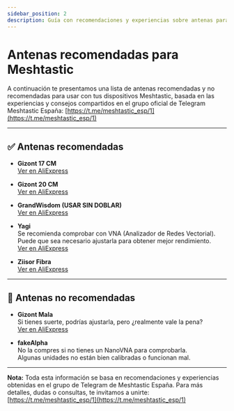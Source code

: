 ```yaml
---
sidebar_position: 2
description: Guía con recomendaciones y experiencias sobre antenas para dispositivos Meshtastic, basadas en el grupo de Telegram Meshtastic España.
---
```


# Antenas recomendadas para Meshtastic

A continuación te presentamos una lista de antenas recomendadas y no recomendadas para usar con tus dispositivos Meshtastic, basada en las experiencias y consejos compartidos en el grupo oficial de Telegram Meshtastic España: [https://t.me/meshtastic_esp/1](https://t.me/meshtastic_esp/1)

---

## ✅ Antenas recomendadas

- **Gizont 17 CM**  
  [Ver en AliExpress](https://es.aliexpress.com/item/1005004607615001.html)

- **Gizont 20 CM**  
  [Ver en AliExpress](https://es.aliexpress.com/item/1005006359246399.html)

- **GrandWisdom (USAR SIN DOBLAR)**  
  [Ver en AliExpress](https://es.aliexpress.com/item/32979875502.html)

- **Yagi**  
  Se recomienda comprobar con VNA (Analizador de Redes Vectorial).  
  Puede que sea necesario ajustarla para obtener mejor rendimiento.  
  [Ver en AliExpress](https://a.aliexpress.com/_Eu7alUU)

- **Ziisor Fibra**  
  [Ver en AliExpress](https://a.aliexpress.com/_EjIfcmE)

---

## 🛑 Antenas no recomendadas

- **Gizont Mala**  
  Si tienes suerte, podrías ajustarla, pero ¿realmente vale la pena?  
  [Ver en AliExpress](https://a.aliexpress.com/_Ew2bKoq)

- **fakeAlpha**  
  No la compres si no tienes un NanoVNA para comprobarla.  
  Algunas unidades no están bien calibradas o funcionan mal.

---

**Nota:** Toda esta información se basa en recomendaciones y experiencias obtenidas en el grupo de Telegram de Meshtastic España. Para más detalles, dudas o consultas, te invitamos a unirte:  
[https://t.me/meshtastic_esp/1](https://t.me/meshtastic_esp/1)
